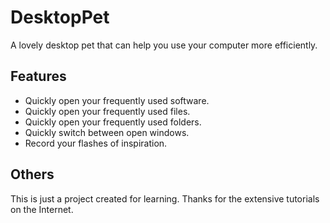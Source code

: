 # DesktopPet
A lovely desktop pet that can help you use your computer more efficiently.

## Features
- Quickly open your frequently used software.
- Quickly open your frequently used files.
- Quickly open your frequently used folders.
- Quickly switch between open windows.
- Record your flashes of inspiration.

## Others
This is just a project created for learning. Thanks for the extensive tutorials on the Internet.
